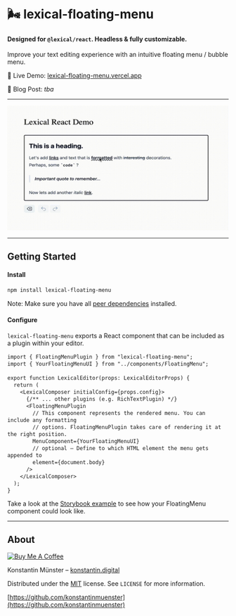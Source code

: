 # 🌬️ lexical-floating-menu

#### Designed for `@lexical/react`. Headless & fully customizable.

Improve your text editing experience with an intuitive floating menu / bubble menu.

📌 Live Demo: [lexical-floating-menu.vercel.app](https://lexical-floating-menu.vercel.app/)

📌 Blog Post: _tba_

---

<img alt="lexical floating menu" src="./screenshot.gif" width="640">

---

## Getting Started

#### Install

```bash
npm install lexical-floating-menu
```

Note: Make sure you have all [peer dependencies](https://github.com/konstantinmuenster/lexical-floating-menu/blob/main/package.json#L45) installed.

#### Configure

`lexical-floating-menu` exports a React component that can be included as a plugin within your editor.

```tsx
import { FloatingMenuPlugin } from "lexical-floating-menu";
import { YourFloatingMenuUI } from "../components/FloatingMenu";

export function LexicalEditor(props: LexicalEditorProps) {
  return (
    <LexicalComposer initialConfig={props.config}>
      {/** ... other plugins (e.g. RichTextPlugin) */}
      <FloatingMenuPlugin
        // This component represents the rendered menu. You can include any formatting
        // options. FloatingMenuPlugin takes care of rendering it at the right position.
        MenuComponent={YourFloatingMenuUI}
        // optional – Define to which HTML element the menu gets appended to
        element={document.body}
      />
    </LexicalComposer>
  );
}
```

Take a look at the [Storybook example](https://github.com/konstantinmuenster/lexical-floating-menu/blob/main/stories/FloatingMenuPlugin.stories.ts) to see how your FloatingMenu component could look like.

---

## About

<a href="https://www.buymeacoffee.com/kmuenster" target="_blank"><img src="https://cdn.buymeacoffee.com/buttons/default-orange.png" alt="Buy Me A Coffee" height="41" width="174"></a>

Konstantin Münster – [konstantin.digital](https://konstantin.digital)

Distributed under the [MIT](http://showalicense.com/?fullname=Konstantin+M%C3%BCnster&year=2019#license-mit) license.
See `LICENSE` for more information.

[https://github.com/konstantinmuenster](https://github.com/konstantinmuenster)
